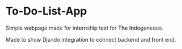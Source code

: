 # To-Do-List-App
Simple webpage made for internship test for The Indegeneous. 

Made to show Djando integration to connect backend and front end.
